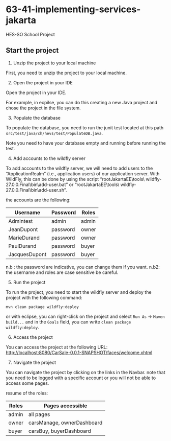 # 63-41-implementing-services-jakarta

HES-SO School Project

## Start the project

1. Unzip the project to your local machine

First, you need to unzip the project to your local machine.

2. Open the project in your IDE

Open the project in your IDE.

For example, in ecpilse, you can do this creating a new Java project and chose the project in the file system.

3. Populate the database

To populate the database, you need to run the junit test located at this path `src/test/java/ch/hevs/test/PopulateDB.java`.

Note you need to have your database empty and running before running the test.

4. Add accounts to the wildfly server

To add accounts to the wildfly server, we will need to add users to the “ApplicationRealm” (i.e., application users) of our application server. With WildFly, this can be done by using the script
“rootJakartaEE\tools\ wildfly-27.0.0.Final\bin\add-user.bat” or
“rootJakartaEE\tools\ wildfly-27.0.0.Final\bin\add-user.sh”.

the accounts are the following:

| Username      | Password | Roles |
| ---           | ---      | ---   |
| Admintest     | admin    | admin |
| JeanDupont    | password | owner |
| MarieDurand   | password | owner |
| PaulDurand    | password | buyer |
| JacquesDupont | password | buyer |

n.b : the password are indicative, you can change them if you want.
n.b2: the username and roles are case sensitive be careful.

5. Run the project

To run the project, you need to start the wildfly server and deploy the project with the following command:

```shell
mvn clean package wildfly:deploy
```

or with eclipse, you can right-click on the project and select `Run As` -> `Maven build...` and in the `Goals` field, you can write `clean package wildfly:deploy`.

6. Access the project

You can access the project at the following URL: [http://localhost:8080/CarSale-0.0.1-SNAPSHOT/faces/welcome.xhtml](http://localhost:8080/CarSale-0.0.1-SNAPSHOT/faces/welcome.xhtml)

7. Navigate the project

You can navigate the project by clicking on the links in the Navbar. note that you need to be logged with a specific account or you will not be able to access some pages.

resume of the roles:

| Roles      | Pages accessible           |
| ---        | ---                        |
| admin      | all pages                  |
| owner      | carsManage, ownerDashboard |
| buyer      | carsBuy, buyerDashboard    |

